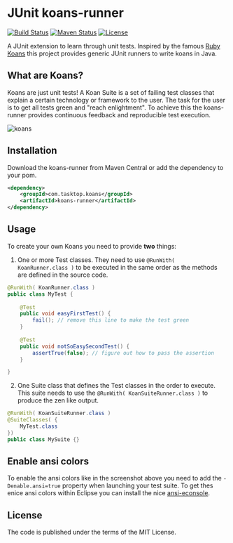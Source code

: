 # JUnit koans-runner
[![Build Status](https://travis-ci.org/Tasktop/koans-runner.svg)](https://travis-ci.org/Tasktop/koans-runner) [![Maven Status](https://maven-badges.herokuapp.com/maven-central/com.tasktop.koans/koans-runner/badge.png)](http://search.maven.org/#search%7Cga%7C1%7Cg%3A%22com.tasktop.koans%22) [![License](http://img.shields.io/badge/license-MIT-blue.svg)](https://en.wikipedia.org/wiki/MIT_License) 

A JUnit extension to learn through unit tests. Inspired by the famous [Ruby Koans](http://rubykoans.com/) this project provides generic JUnit runners to write koans in Java.

## What are Koans?
Koans are just unit tests! A Koan Suite is a set of failing test classes that explain a certain technology or framework to the user. The task for the user is to get all tests green and "reach enlightment". To achieve this the koans-runner provides continuous feedback and reproducible test execution.

![koans](https://cloud.githubusercontent.com/assets/289648/11192046/167b4b42-8c9f-11e5-94b9-2441161ebd0d.png)

## Installation
Download the koans-runner from Maven Central or add the dependency to your pom.
```xml
<dependency>
	<groupId>com.tasktop.koans</groupId>
	<artifactId>koans-runner</artifactId>
</dependency>
```

## Usage
To create your own Koans you need to provide **two** things:

1) One or more Test classes. They need to use `@RunWith( KoanRunner.class )` to be executed in the same order as the methods are defined in the source code.

```java
@RunWith( KoanRunner.class )
public class MyTest {
	
	@Test
	public void easyFirstTest() {
		fail(); // remove this line to make the test green
	}
	
	@Test
	public void notSoEasySecondTest() {
		assertTrue(false); // figure out how to pass the assertion
	}

}
```

2) One Suite class that defines the Test classes in the order to execute. This suite needs to use the `@RunWith( KoanSuiteRunner.class )` to produce the zen like output.

```java
@RunWith( KoanSuiteRunner.class )
@SuiteClasses( {
	MyTest.class
})
public class MySuite {}
```

## Enable ansi colors
To enable the ansi colors like in the screenshot above you need to add the `-Denable.ansi=true` property when launching your test suite. To get thes enice ansi colors within Eclipse you can install the nice [ansi-econsole](https://github.com/mihnita/ansi-econsole).

## License
The code is published under the terms of the MIT License.